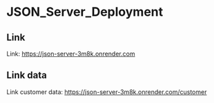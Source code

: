 # JSON_Server_Deployment




Link
--------------
Link: https://json-server-3m8k.onrender.com

Link data
--------------
Link customer data: https://json-server-3m8k.onrender.com/customer

